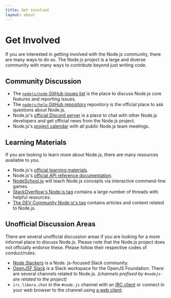 ```yaml
---
title: Get involved
layout: about
---
```


# Get Involved

If you are interested in getting involved with the Node.js community, there are many ways to do so. The Node.js project is a large and diverse community with many ways to contribute beyond just writing code.

## Community Discussion

- The [`nodejs/node` GitHub issues list](https://github.com/nodejs/node/issues) is the place to discuss Node.js core features and reporting issues.
- The [`nodejs/help` GitHub repository](https://github.com/nodejs/help/issues) repository is the official place to ask questions about Node.js.
- Node.js's [official Discord server](/discord) is a place to chat with other Node.js developers and get official news from the Node.js project.
- Node.js's [project calendar](https://nodejs.org/calendar) with all public Node.js team meetings.

## Learning Materials

If you are looking to learn more about Node.js, there are many resources available to you.

- Node.js's [official learning materials](https://nodejs.org/en/learn/).
- Node.js's [official API reference documentation](https://nodejs.org/api/).
- [NodeSchool.io](https://nodeschool.io/) will teach Node.js concepts via interactive command-line games.
- [StackOverflow's Node.js tag](https://stackoverflow.com/questions/tagged/node.js) contains a large number of threads with helpful resources.
- [The DEV Community Node.js's tag](https://dev.to/t/node) contains articles and content related to Node.js.

## Unofficial Discussion Areas

There are several unofficial discussion areas if you are looking for a more informal place to discuss Node.js.
Please note that the Node.js project does not officially endorse these. Please follow their respective codes of conduct/rules.

- [Node Slackers](https://www.nodeslackers.com/) is a Node. js-focused Slack community.
- [OpenJSF Slack](https://slack-invite.openjsf.org/) is a Slack workspace for the OpenJS Foundation. There are several channels related to Node.js. _(channels prefixed by `#nodejs-` are related to the project)_
- `irc.libera.chat` in the `#node.js` channel with an [IRC client](https://en.wikipedia.org/wiki/Comparison_of_Internet_Relay_Chat_clients) or connect in your web browser to the channel using [a web client](https://kiwiirc.com/nextclient/).
